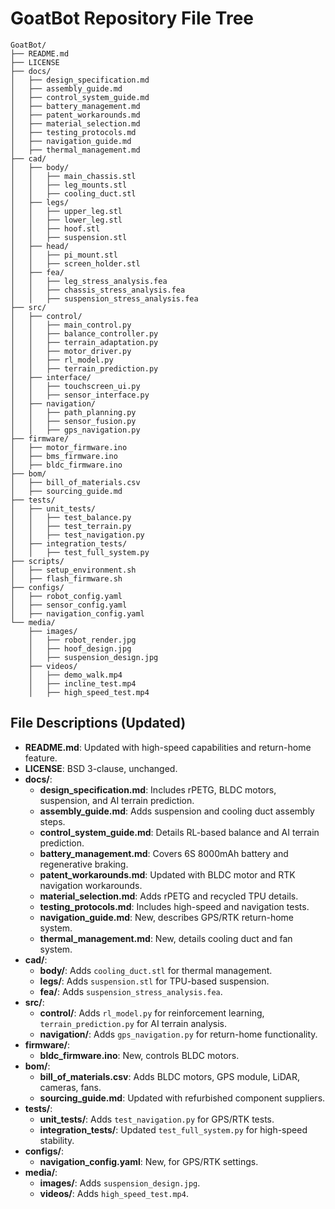 # GoatBot Repository File Tree

```plaintext
GoatBot/
├── README.md
├── LICENSE
├── docs/
│   ├── design_specification.md
│   ├── assembly_guide.md
│   ├── control_system_guide.md
│   ├── battery_management.md
│   ├── patent_workarounds.md
│   ├── material_selection.md
│   ├── testing_protocols.md
│   ├── navigation_guide.md
│   ├── thermal_management.md
├── cad/
│   ├── body/
│   │   ├── main_chassis.stl
│   │   ├── leg_mounts.stl
│   │   ├── cooling_duct.stl
│   ├── legs/
│   │   ├── upper_leg.stl
│   │   ├── lower_leg.stl
│   │   ├── hoof.stl
│   │   ├── suspension.stl
│   ├── head/
│   │   ├── pi_mount.stl
│   │   ├── screen_holder.stl
│   ├── fea/
│   │   ├── leg_stress_analysis.fea
│   │   ├── chassis_stress_analysis.fea
│   │   ├── suspension_stress_analysis.fea
├── src/
│   ├── control/
│   │   ├── main_control.py
│   │   ├── balance_controller.py
│   │   ├── terrain_adaptation.py
│   │   ├── motor_driver.py
│   │   ├── rl_model.py
│   │   ├── terrain_prediction.py
│   ├── interface/
│   │   ├── touchscreen_ui.py
│   │   ├── sensor_interface.py
│   ├── navigation/
│   │   ├── path_planning.py
│   │   ├── sensor_fusion.py
│   │   ├── gps_navigation.py
├── firmware/
│   ├── motor_firmware.ino
│   ├── bms_firmware.ino
│   ├── bldc_firmware.ino
├── bom/
│   ├── bill_of_materials.csv
│   ├── sourcing_guide.md
├── tests/
│   ├── unit_tests/
│   │   ├── test_balance.py
│   │   ├── test_terrain.py
│   │   ├── test_navigation.py
│   ├── integration_tests/
│   │   ├── test_full_system.py
├── scripts/
│   ├── setup_environment.sh
│   ├── flash_firmware.sh
├── configs/
│   ├── robot_config.yaml
│   ├── sensor_config.yaml
│   ├── navigation_config.yaml
└── media/
    ├── images/
    │   ├── robot_render.jpg
    │   ├── hoof_design.jpg
    │   ├── suspension_design.jpg
    ├── videos/
    │   ├── demo_walk.mp4
    │   ├── incline_test.mp4
    │   ├── high_speed_test.mp4
```

## File Descriptions (Updated)

- **README.md**: Updated with high-speed capabilities and return-home feature.
- **LICENSE**: BSD 3-clause, unchanged.
- **docs/**:
  - **design_specification.md**: Includes rPETG, BLDC motors, suspension, and AI terrain prediction.
  - **assembly_guide.md**: Adds suspension and cooling duct assembly steps.
  - **control_system_guide.md**: Details RL-based balance and AI terrain prediction.
  - **battery_management.md**: Covers 6S 8000mAh battery and regenerative braking.
  - **patent_workarounds.md**: Updated with BLDC motor and RTK navigation workarounds.
  - **material_selection.md**: Adds rPETG and recycled TPU details.
  - **testing_protocols.md**: Includes high-speed and navigation tests.
  - **navigation_guide.md**: New, describes GPS/RTK return-home system.
  - **thermal_management.md**: New, details cooling duct and fan system.
- **cad/**:
  - **body/**: Adds `cooling_duct.stl` for thermal management.
  - **legs/**: Adds `suspension.stl` for TPU-based suspension.
  - **fea/**: Adds `suspension_stress_analysis.fea`.
- **src/**:
  - **control/**: Adds `rl_model.py` for reinforcement learning, `terrain_prediction.py` for AI terrain analysis.
  - **navigation/**: Adds `gps_navigation.py` for return-home functionality.
- **firmware/**:
  - **bldc_firmware.ino**: New, controls BLDC motors.
- **bom/**:
  - **bill_of_materials.csv**: Adds BLDC motors, GPS module, LiDAR, cameras, fans.
  - **sourcing_guide.md**: Updated with refurbished component suppliers.
- **tests/**:
  - **unit_tests/**: Adds `test_navigation.py` for GPS/RTK tests.
  - **integration_tests/**: Updated `test_full_system.py` for high-speed stability.
- **configs/**:
  - **navigation_config.yaml**: New, for GPS/RTK settings.
- **media/**:
  - **images/**: Adds `suspension_design.jpg`.
  - **videos/**: Adds `high_speed_test.mp4`.